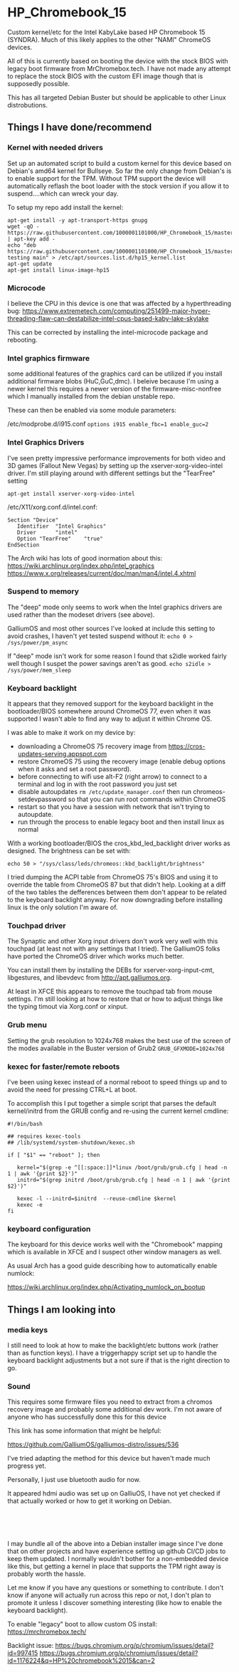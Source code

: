 # HP_Chromebook_15
Custom kernel/etc for the Intel KabyLake based HP Chromebook 15 (SYNDRA). Much of this likely applies to the other "NAMI" ChromeOS devices.  

All of this is currently based on booting the device with the stock BIOS with legacy boot firmware from MrChromebox.tech. I have not made any attempt to replace the stock BIOS with the custom EFI image though that is supposedly possible.

This has all targeted Debian Buster but should be applicable to other Linux distrobutions.

## Things I have done/recommend

### Kernel with needed drivers
Set up an automated script to build a custom kernel for this device based on Debian's amd64 kernel for Bullseye. So far the only change from Debian's is to enable support for the TPM. Without TPM support the device will automatically reflash the boot loader with the stock version if you allow it to suspend....which can wreck your day. 

To setup my repo add install the kernel:
```
apt-get install -y apt-transport-https gnupg
wget -qO - https://raw.githubusercontent.com/1000001101000/HP_Chromebook_15/master/PPA/key.GPG | apt-key add -
echo "deb https://raw.githubusercontent.com/1000001101000/HP_Chromebook_15/master/PPA/ testing main" > /etc/apt/sources.list.d/hp15_kernel.list
apt-get update
apt-get install linux-image-hp15

```

### Microcode
I believe the CPU in this device is one that was affected by a hyperthreading bug:
https://www.extremetech.com/computing/251499-major-hyper-threading-flaw-can-destabilize-intel-cpus-based-kaby-lake-skylake

This can be corrected by installing the intel-microcode package and rebooting.

### Intel graphics firmware
some additional features of the graphics card can be utilized if you install additional firmware blobs (HuC,GuC,dmc). I beleive because I'm using a newer kernel this requires a newer version of the firmware-misc-nonfree which I manually installed from the debian unstable repo.

These can then be enabled via some module parameters:

/etc/modprobe.d/i915.conf
`options i915 enable_fbc=1 enable_guc=2`

### Intel Graphics Drivers
I've seen pretty impressive performance improvements for both video and 3D games (Fallout New Vegas) by setting up the xserver-xorg-video-intel driver. I'm still playing around with different settings but the "TearFree" setting 

`apt-get install xserver-xorg-video-intel`

/etc/X11/xorg.conf.d/intel.conf:
```
Section "Device"
   Identifier  "Intel Graphics"
   Driver      "intel"
   Option "TearFree"    "true"
EndSection
```

The Arch wiki has lots of good inormation about this:  
https://wiki.archlinux.org/index.php/intel_graphics
https://www.x.org/releases/current/doc/man/man4/intel.4.xhtml


### Suspend to memory
The "deep" mode only seems to work when the Intel graphics drivers are used rather than the modeset drivers (see above). 

GalliumOS and most other sources I've looked at include this setting to avoid crashes, I haven't yet tested suspend without it:
`echo 0 > /sys/power/pm_async`

If "deep" mode isn't work for some reason I found that s2idle worked fairly well though I suspet the power savings aren't as good. 
`echo s2idle > /sys/power/mem_sleep`

### Keyboard backlight
It appears that they removed support for the keyboard backlight in the bootloader/BIOS somewhere around ChromeOS 77, even when it was supported I wasn't able to find any way to adjust it within Chrome OS.

I was able to make it work on my device by: 
- downloading a ChromeOS 75 recovery image from https://cros-updates-serving.appspot.com
- restore ChromeOS 75 using the recovery image (enable debug options when it asks and set a root password).
- before connecting to wifi use alt-F2 (right arrow) to connect to a terminal and log in with the root password you just set
- disable autoupdates `rm /etc/update_manager.conf` then run chromeos-setdevpassword so that you can run root commands within ChromeOS
- restart so that you have a session with network that isn't trying to autoupdate.
- run through the process to enable legacy boot and then install linux as normal

With a working bootloader/BIOS the cros_kbd_led_backlight driver works as designed. The brightness can be set with:

`echo 50 > "/sys/class/leds/chromeos::kbd_backlight/brightness"`

I tried dumping the ACPI table from ChromeOS 75's BIOS and using it to override the table from ChromeOS 87 but that didn't help. Looking at a diff of the two tables the defferences between them don't appear to be related to the keyboard backlight anyway. For now downgrading before installing linux is the only solution I'm aware of.

### Touchpad driver
The Synaptic and other Xorg input drivers don't work very well with this touchpad (at least not with any settings that I tried). The GalliumOS folks have ported the ChromeOS driver which works much better. 

You can install them by installing the DEBs for xserver-xorg-input-cmt, libgestures, and libevdevc from http://apt.galliumos.org. 

At least in XFCE this appears to remove the touchpad tab from mouse settings. I'm still looking at how to restore that or how to adjust things like the typing timout via Xorg.conf or xinput. 

### Grub menu
Setting the grub resolution to 1024x768 makes the best use of the screen of the modes available in the Buster version of Grub2
`GRUB_GFXMODE=1024x768` 

###  kexec for faster/remote reboots
I've been using kexec instead of a normal reboot to speed things up and to avoid the need for pressing CTRL+L at boot. 

To accomplish this I put together a simple script that parses the default kernel/initrd from the GRUB config and re-using the current kernel cmdline:

```
#!/bin/bash

## requires kexec-tools 
## /lib/systemd/system-shutdown/kexec.sh

if [ "$1" == "reboot" ]; then

   kernel="$(grep -e ^[[:space:]]*linux /boot/grub/grub.cfg | head -n 1 | awk '{print $2}')"
   initrd="$(grep initrd /boot/grub/grub.cfg | head -n 1 | awk '{print $2}')"

   kexec -l --initrd=$initrd  --reuse-cmdline $kernel
   kexec -e
fi
```

### keyboard configuration
The keyboard for this device works well with the "Chromebook" mapping which is available in XFCE and I suspect other window managers as well. 

As usual Arch has a good guide describing how to automatically enable numlock:

https://wiki.archlinux.org/index.php/Activating_numlock_on_bootup

## Things I am looking into

### media keys
I still need to look at how to make the backlight/etc buttons work (rather than as function keys). I have a triggerhappy script set up to handle the keyboard backlight adjustments but a not sure if that is the right direction to go.

### Sound
This requires some firmware files you need to extract from a chromos recovery image and probably some additional dev work. I'm not aware of anyone who has successfully done this for this device

This link has some information that might be helpful:

https://github.com/GalliumOS/galliumos-distro/issues/536

I've tried adapting the method for this device but haven't made much progress yet.

Personally, I just use bluetooth audio for now.

It appeared hdmi audio was set up on GalliuOS, I have not yet checked if that actually worked or how to get it working on Debian. 

<br><br><br>


I may bundle all of the above into a Debian installer image since I've done that on other projects and have experience setting up github CI/CD jobs to keep them updated. I normally wouldn't bother for a non-embedded device like this, but getting a kernel in place that supports the TPM right away is probably worth the hassle. 

Let me know if you have any questions or something to contribute. I don't know if anyone will actually run across this repo or not, I don't plan to promote it unless I discover something interesting (like how to enable the keyboard backlight).


To enable "legacy" boot to allow custom OS install:
https://mrchromebox.tech/

Backlight issue:
https://bugs.chromium.org/p/chromium/issues/detail?id=997415
https://bugs.chromium.org/p/chromium/issues/detail?id=1176224&q=HP%20chromebook%2015&can=2
